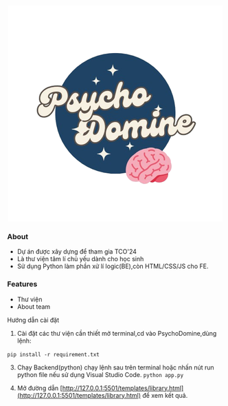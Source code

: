 <div class='logo' align='center'> 
  <img src='/image/psychodomine-logo.png'> 
</div>

### About 
-  Dự án được xây dựng để tham gia TCO'24 
- Là thư viện tâm lí chủ yếu dành cho học sinh 
-  Sử dụng Python làm phần xử lí logic(BE),còn HTML/CSS/JS cho FE.

### Features
-   Thư viện
-  About team

Hướng dẫn cài đặt
1. Cài đặt các thư viện cần thiết
mở terminal,cd vào PsychoDomine,dùng lệnh:

```pip install -r requirement.txt```

3. Chạy Backend(python)
chạy lệnh sau  trên terminal hoặc nhấn nút run python file nếu sử dụng Visual Studio Code.
```python app.py```

4. Mở đường dẫn [http://127.0.0.1:5501/templates/library.html](http://127.0.0.1:5501/templates/library.html) để xem kết quả.
